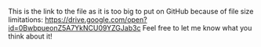 This is the link to the file as it is too big to put on GitHub because of file size limitations:
https://drive.google.com/open?id=0BwbpueonZ5A7YkNCU09YZGJab3c
Feel free to let me know what you think about it!
